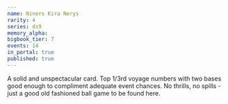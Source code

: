 ```yaml
---
name: Niners Kira Nerys
rarity: 4
series: ds9
memory_alpha:
bigbook_tier: 7
events: 14
in_portal: true
published: true
---
```


A solid and unspectacular card. Top 1/3rd voyage numbers with two bases good enough to compliment adequate event chances. No thrills, no spills - just a good old fashioned ball game to be found here.
